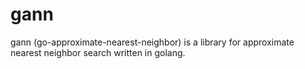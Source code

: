 # gann

gann (go-approximate-nearest-neighbor) is a library for approximate nearest neighbor search written in golang.


